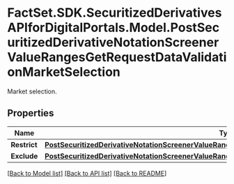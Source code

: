 # FactSet.SDK.SecuritizedDerivativesAPIforDigitalPortals.Model.PostSecuritizedDerivativeNotationScreenerValueRangesGetRequestDataValidationMarketSelection
Market selection.

## Properties

Name | Type | Description | Notes
------------ | ------------- | ------------- | -------------
**Restrict** | [**PostSecuritizedDerivativeNotationScreenerValueRangesGetRequestDataValidationMarketSelectionRestrict**](PostSecuritizedDerivativeNotationScreenerValueRangesGetRequestDataValidationMarketSelectionRestrict.md) |  | [optional] 
**Exclude** | [**PostSecuritizedDerivativeNotationScreenerValueRangesGetRequestDataValidationMarketSelectionExclude**](PostSecuritizedDerivativeNotationScreenerValueRangesGetRequestDataValidationMarketSelectionExclude.md) |  | [optional] 

[[Back to Model list]](../README.md#documentation-for-models) [[Back to API list]](../README.md#documentation-for-api-endpoints) [[Back to README]](../README.md)

